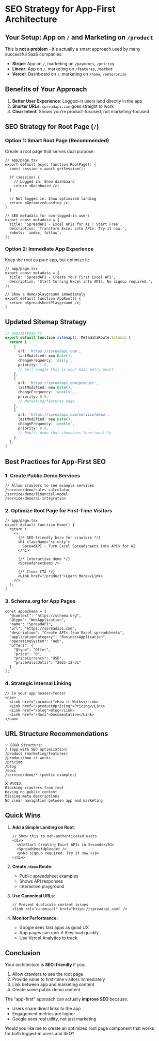 # SEO Strategy for App-First Architecture

## Your Setup: App on `/` and Marketing on `/product`

This is **not a problem** - it's actually a smart approach used by many successful SaaS companies:
- **Stripe**: App on `/`, marketing on `/payments`, `/pricing`
- **Linear**: App on `/`, marketing on `/features`, `/method`
- **Vercel**: Dashboard on `/`, marketing on `/home`, `/enterprise`

## Benefits of Your Approach

1. **Better User Experience**: Logged-in users land directly in the app
2. **Shorter URLs**: `spreadapi.com` goes straight to work
3. **Clear Intent**: Shows you're product-focused, not marketing-focused

## SEO Strategy for Root Page (`/`)

### Option 1: Smart Root Page (Recommended)
Create a root page that serves dual purpose:

```tsx
// app/page.tsx
export default async function RootPage() {
  const session = await getSession();
  
  if (session) {
    // Logged in: Show dashboard
    return <Dashboard />;
  }
  
  // Not logged in: Show optimized landing
  return <OptimizedLanding />;
}

// SEO metadata for non-logged-in users
export const metadata = {
  title: 'SpreadAPI - Excel APIs for AI | Start Free',
  description: 'Transform Excel into APIs. Try it now.',
  robots: 'index, follow',
};
```

### Option 2: Immediate App Experience
Keep the root as pure app, but optimize it:

```tsx
// app/page.tsx
export const metadata = {
  title: 'SpreadAPI - Create Your First Excel API',
  description: 'Start turning Excel into APIs. No signup required.',
};

// Show a demo/playground immediately
export default function AppRoot() {
  return <SpreadsheetPlayground />;
}
```

## Updated Sitemap Strategy

```typescript
// app/sitemap.ts
export default function sitemap(): MetadataRoute.Sitemap {
  return [
    {
      url: 'https://spreadapi.com',
      lastModified: new Date(),
      changeFrequency: 'daily',
      priority: 1.0,
      // Tell Google this is your main entry point
    },
    {
      url: 'https://spreadapi.com/product',
      lastModified: new Date(),
      changeFrequency: 'weekly',
      priority: 0.9,
      // Marketing/features page
    },
    {
      url: 'https://spreadapi.com/service/demo',
      lastModified: new Date(),
      changeFrequency: 'weekly',
      priority: 0.8,
      // Public demo that showcases functionality
    },
  ];
}
```

## Best Practices for App-First SEO

### 1. **Create Public Demo Services**
```tsx
// Allow crawlers to see example services
/service/demo/sales-calculator
/service/demo/financial-model
/service/demo/ai-integration
```

### 2. **Optimize Root Page for First-Time Visitors**
```tsx
// app/page.tsx
export default function Home() {
  return (
    <>
      {/* SEO-friendly hero for crawlers */}
      <h1 className="sr-only">
        SpreadAPI - Turn Excel Spreadsheets into APIs for AI
      </h1>
      
      {/* Interactive demo */}
      <SpreadsheetDemo />
      
      {/* Clear CTA */}
      <Link href="/product">Learn More</Link>
    </>
  );
}
```

### 3. **Schema.org for App Pages**
```tsx
const appSchema = {
  "@context": "https://schema.org",
  "@type": "WebApplication",
  "name": "SpreadAPI",
  "url": "https://spreadapi.com",
  "description": "Create APIs from Excel spreadsheets",
  "applicationCategory": "BusinessApplication",
  "operatingSystem": "Web",
  "offers": {
    "@type": "Offer",
    "price": "0",
    "priceCurrency": "USD",
    "priceValidUntil": "2025-12-31"
  }
};
```

### 4. **Strategic Internal Linking**
```tsx
// In your app header/footer
<nav>
  <Link href="/product">How it Works</Link>
  <Link href="/product#pricing">Pricing</Link>
  <Link href="/blog">Blog</Link>
  <Link href="/docs">Documentation</Link>
</nav>
```

## URL Structure Recommendations

```
✅ GOOD Structure:
/ (app with SEO optimization)
/product (marketing/features)
/product/how-it-works
/pricing
/blog
/docs
/service/demo/* (public examples)

❌ AVOID:
Blocking crawlers from root
Having no public content
Missing meta descriptions
No clear navigation between app and marketing
```

## Quick Wins

1. **Add a Simple Landing on Root**:
   ```tsx
   // Show this to non-authenticated users
   <div>
     <h1>Start Creating Excel APIs in Seconds</h1>
     <SpreadsheetUploader />
     <p>No signup required. Try it now.</p>
   </div>
   ```

2. **Create `/demo` Route**:
   - Public spreadsheet examples
   - Shows API responses
   - Interactive playground

3. **Use Canonical URLs**:
   ```tsx
   // Prevent duplicate content issues
   <link rel="canonical" href="https://spreadapi.com" />
   ```

4. **Monitor Performance**:
   - Google sees fast apps as good UX
   - App pages can rank if they load quickly
   - Use Vercel Analytics to track

## Conclusion

Your architecture is **SEO-friendly** if you:
1. Allow crawlers to see the root page
2. Provide value to first-time visitors immediately
3. Link between app and marketing content
4. Create some public demo content

The "app-first" approach can actually **improve SEO** because:
- Users share direct links to the app
- Engagement metrics are higher
- Google sees real utility, not just marketing

Would you like me to create an optimized root page component that works for both logged-in users and SEO?